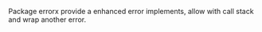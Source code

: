 

Package errorx provide a enhanced error implements, allow with call stack and wrap another error.
